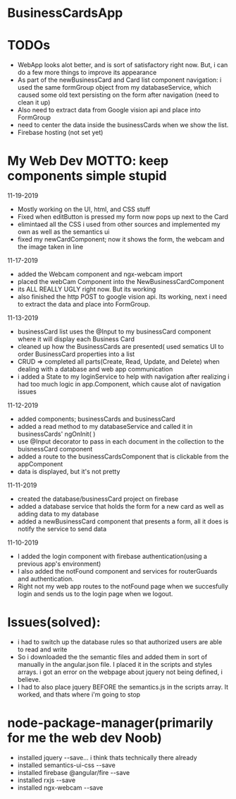 # BusinessCardsApp

# TODOs
- WebApp looks alot better, and is sort of satisfactory right now. But, i can do a few more things to improve its appearance
- As part of the newBusinessCard and Card list component navigation: i used the same formGroup object from my databaseService, which caused some old text persisting on the form after navigation (need to clean it up)
- Also need to extract data from Google vision api and place into FormGroup 
- need to center the data inside the businessCards when we show the list.
- Firebase hosting (not set yet)
 # My Web Dev MOTTO: keep components simple stupid

11-19-2019
- Mostly working on the UI, html, and CSS stuff
- Fixed when editButton is pressed my form now pops up next to the Card 
- elimintaed all the CSS i used from other sources and implemented my own as well as the semantics ui
- fixed my newCardComponent; now it shows the form, the webcam and the image taken in line

11-17-2019
- added the Webcam component and ngx-webcam import
- placed the webCam Component into the NewBusinessCardComponent
- its ALL REALLY UGLY right now. But its working
- also finished the http POST to google vision api. Its working, next i need to extract the data and place into FormGroup.

11-13-2019
- businessCard list uses the @Input to my businessCard component where it will display each Business Card
- cleaned up how the BusinessCards are presented( used sematics UI to order BusinessCard properties into a list 
- CRUD => completed all parts(Create, Read, Update, and Delete) when dealing with a database and web app communication
- i added a State to my loginService to help with navigation after realizing i had too much logic in app.Component,
    which cause alot of navigation issues 

11-12-2019
- added components; businessCards and businessCard
- added a read method to my databaseService and called it in businessCards' ngOnInit( )
- use @Input decorator to pass in each document in the collection to the buisnessCard component
- added a route to the businessCardsComponent that is clickable from the appComponent
- data is displayed, but it's not pretty 

11-11-2019
- created the database/businessCard project on firebase
- added a database service that holds the form for a new card as well as adding data to my database
- added a newBusinessCard component that presents a form, all it does is notify the service to send data

11-10-2019
- I added the login component with firebase authentication(using a previous app's environment)
- I also added the notFound component and services for routerGuards and authentication.
- Right not my web app routes to the notFound page when we succesfully login and sends us to the login page when we logout.


# Issues(solved):
- i had to switch up the database rules so that authorized users are able to read and write
- So i downloaded the the semantic files and added them in sort of manually in the angular.json file. I placed it in the scripts and styles arrays. i got an error on the webpage about jquery not being defined, i believe.
- I had to also place jquery BEFORE the semantics.js in the scripts array. It worked, and thats where i'm going to stop

# node-package-manager(primarily for me the web dev Noob)
- installed jquery --save... i think thats technically there already 
- installed semantics-ui-css --save
- installed firebase @angular/fire --save
- installed rxjs --save
- installed ngx-webcam --save
